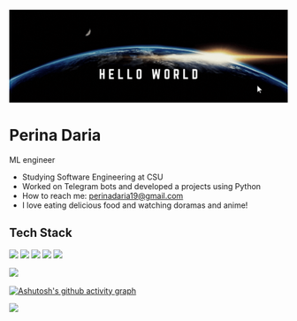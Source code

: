 <p align="center">
  <img src="https://raw.githubusercontent.com/dassakrassia/dassakrassia/refs/heads/main/game%20mode.gif" alt="banner" />
</p>


# Perina Daria
ML engineer

<ul>
  <li> Studying Software Engineering at CSU</li>
  <li> Worked on Telegram bots and developed a projects using Python</li>
  <li> How to reach me: <a href="mailto:perinadaria19@gmail.com">perinadaria19@gmail.com</a></li>
  <li> I love eating delicious food and watching doramas and anime!</li>
</ul>


## Tech Stack
![](https://img.shields.io/badge/Python-232327?style=for-the-badge&logo=python&logoColor=white)
![](https://img.shields.io/badge/Deep%20Learning-00599C?style=for-the-badge)
![](https://img.shields.io/badge/NLP-424242?style=for-the-badge)
![](https://img.shields.io/badge/Docker%20-00599C?style=for-the-badge)
![](https://img.shields.io/badge/CV-232327?style=for-the-badge&logo=python&logoColor=white)

![](https://github-profile-summary-cards.vercel.app/api/cards/profile-details?username=dassakrassia&theme=solarized_dark)


[![Ashutosh's github activity graph](https://github-readme-activity-graph.vercel.app/graph?username=dassakrassia&theme=react-dark)](https://github.com/dassakrassia/github-readme-activity-graph)

![](https://komarev.com/ghpvc/?username=dassakrassia)
